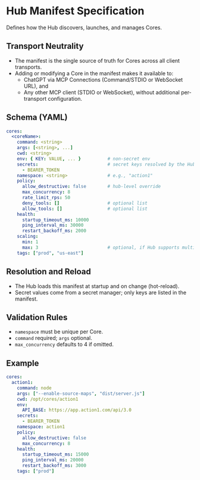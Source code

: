 # Hub Manifest Specification

Defines how the Hub discovers, launches, and manages Cores.

## Transport Neutrality
- The manifest is the single source of truth for Cores across all client transports.
- Adding or modifying a Core in the manifest makes it available to:
  - ChatGPT via MCP Connections (Command/STDIO or WebSocket URL), and
  - Any other MCP client (STDIO or WebSocket),
  without additional per-transport configuration.

## Schema (YAML)
```yaml
cores:
  <coreName>:
    command: <string>
    args: [<string>, ...]
    cwd: <string>
    env: { KEY: VALUE, ... }          # non-secret env
    secrets:                          # secret keys resolved by the Hub
      - BEARER_TOKEN
    namespace: <string>               # e.g., "action1"
    policy:
      allow_destructive: false        # hub-level override
      max_concurrency: 8
      rate_limit_rps: 50
      deny_tools: []                  # optional list
      allow_tools: []                 # optional list
    health:
      startup_timeout_ms: 10000
      ping_interval_ms: 30000
      restart_backoff_ms: 2000
    scaling:
      min: 1
      max: 3                          # optional, if Hub supports multi-instance per core
    tags: ["prod", "us-east"]
```

## Resolution and Reload
- The Hub loads this manifest at startup and on change (hot-reload).
- Secret values come from a secret manager; only keys are listed in the manifest.

## Validation Rules
- `namespace` must be unique per Core.
- `command` required; `args` optional.
- `max_concurrency` defaults to 4 if omitted.

## Example
```yaml
cores:
  action1:
    command: node
    args: ["--enable-source-maps", "dist/server.js"]
    cwd: /opt/cores/action1
    env:
      API_BASE: https://app.action1.com/api/3.0
    secrets:
      - BEARER_TOKEN
    namespace: action1
    policy:
      allow_destructive: false
      max_concurrency: 8
    health:
      startup_timeout_ms: 15000
      ping_interval_ms: 20000
      restart_backoff_ms: 3000
    tags: ["prod"]
```
